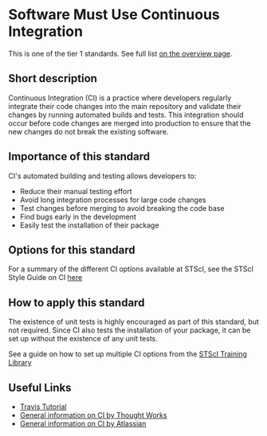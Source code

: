 # Software Must Use Continuous Integration

This is one of the tier 1 standards. See full list [on the overview page](README.md).

## Short description
Continuous Integration (CI) is a practice where developers regularly integrate their code changes into the main repository and validate their changes by running automated builds and tests. This integration should occur before code changes are merged into production to ensure that the new changes do not break the existing software.

## Importance of this standard
CI's automated building and testing allows developers to:
- Reduce their manual testing effort
- Avoid long integration processes for large code changes
- Test changes before merging to avoid breaking the code base
- Find bugs early in the development
- Easily test the installation of their package

## Options for this standard
For a summary of the different CI options available at STScI, see the STScI Style Guide on CI [here](https://github.com/spacetelescope/style-guides/blob/master/guides/python-testing.md/#continuous-integration)

## How to apply this standard
The existence of unit tests is highly encouraged as part of this standard, but not required. Since CI also tests the installation of your package, it can be set up without the existence of any unit tests.

See a guide on how to set up multiple CI options from the [STScI Training Library](https://spacetelescope.github.io/training-library/ci_testing.html#introduction-to-continuous-integration)

## Useful Links
- [Travis Tutorial](https://docs.travis-ci.com/user/tutorial/)
- [General information on CI by Thought Works](https://www.thoughtworks.com/continuous-integration)
- [General information on CI by Atlassian](https://www.atlassian.com/continuous-delivery/principles/continuous-integration-vs-delivery-vs-deployment)